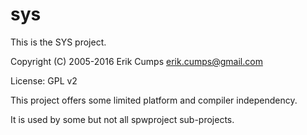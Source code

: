 # sys
This is the SYS project.

Copyright (C) 2005-2016 Erik Cumps <erik.cumps@gmail.com>

License: GPL v2

This project offers some limited platform and compiler independency.

It is used by some but not all spwproject sub-projects.



